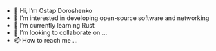 - 👋 Hi, I’m Ostap Doroshenko
- 👀 I’m interested in developing open-source software and networking
- 🌱 I’m currently learning Rust
- 💞️ I’m looking to collaborate on ...
- 📫 How to reach me ...

<!---
BAN-dera/BAN-dera is a ✨ special ✨ repository because its `README.md` (this file) appears on your GitHub profile.
You can click the Preview link to take a look at your changes.
--->
